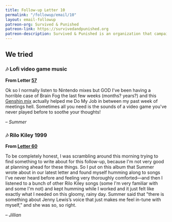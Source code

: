 ```yaml
---
title: Follow-up Letter 10
permalink: "/followup/email/10"
layout: email-followup
patreon-org: Survived & Punished
patreon-link: https://survivedandpunished.org
patreon-description: Survived & Punished is an organization that campaigns for the abolition of custodial sentences for victims of abuse.
---
```


## We tried

### 🎶 Lofi video game music

**From Letter [57](https://letterstosummer.com/57/)**

Ok so I normally listen to Nintendo mixes but GOD I've been having a horrible case of Brain Fog the last few weeks (months? years?) and this [Genshin mix](https://www.youtube.com/watch?v=wofB1wzyYYI&t=1193s) actually helped me Do My Job in between my past week of meetings hell. Sometimes all you need is the sounds of a video game you've never played before to soothe your thoughts!  

– *Summer*

### 🎶 Rilo Kiley 1999

**From [Letter 60](https://letterstosummer.com/60/)**

To be completely honest, I was scrambling around this morning trying to find something to write about for this follow-up, because I'm not very good at planning ahead for these things. So I put on this album that Summer wrote about in our latest letter and found myself humming along to songs I've never heard before and feeling very thoroughly comforted—and then I listened to a bunch of other Rilo Kiley songs (some I'm very familiar with and some I'm not) and kept humming while I worked and it just felt like exactly what I needed on this gloomy, rainy day. Summer said that "there is something about Jenny Lewis’s voice that just makes me feel in-tune with myself," and she was so, so right. 

– *Jillian*
